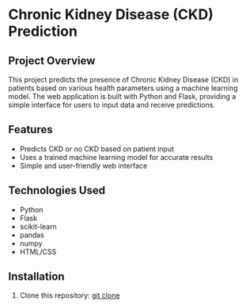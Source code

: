 # Chronic Kidney Disease (CKD) Prediction

## Project Overview
This project predicts the presence of Chronic Kidney Disease (CKD) in patients based on various health parameters using a machine learning model. The web application is built with Python and Flask, providing a simple interface for users to input data and receive predictions.

## Features
- Predicts CKD or no CKD based on patient input
- Uses a trained machine learning model for accurate results
- Simple and user-friendly web interface

## Technologies Used
- Python
- Flask
- scikit-learn
- pandas
- numpy
- HTML/CSS

## Installation

1. Clone this repository:
   [git clone <your-repo-url>](https://github.com/Sandhya-datasci/CKD-Predictor--ML.git)
